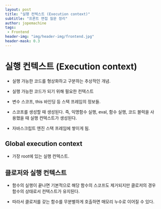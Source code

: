 ```yaml
---
layout: post
title: "실행 컨텍스트 (Execution context)"
subtitle: "프론트 면접 질문 정리"
author: jopemachine
tags: 
 - Frontend
header-img: "img/header-img/frontend.jpg"
header-mask: 0.3
---
```


# 실행 컨텍스트 (Execution context)

- 실행 가능한 코드를 형상화하고 구분하는 추상적인 개념.

- 실행 가능한 코드가 되기 위해 필요한 컨텍스트

- 변수 스코프, this 바인딩 등 스택 프레임의 정보들.

- 스코프를 생성할 때 생성된다. 즉, 익명함수 실행, eval, 함수 실행, 코드 블럭을 사용했을 때 실행 컨텍스트가 생성된다.

- 자바스크립트 엔진 스택 프레임에 쌓이게 됨.

## Global execution context

- 가장 root에 있는 실행 컨텍스트.

## 클로저와 실행 컨텍스트

- 함수의 실행이 끝나면 기본적으로 해당 함수의 스코프도 제거되지만 클로저의 경우 함수의 상태로서 컨텍스트가 유지된다.

- 따라서 클로저를 갖는 함수를 무분별하게 호출하면 매모리 누수로 이어질 수 있다.




